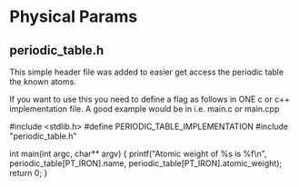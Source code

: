 # Physical Params

## periodic_table.h
This simple header file was added to easier get access the periodic table the known atoms.

If you want to use this you need to define a flag as follows in ONE c or c++ implementation file.
A good example would be in i.e. main.c or main.cpp

#include <stdlib.h>
#define PERIODIC_TABLE_IMPLEMENTATION
#include "periodic_table.h"

int main(int argc, char** argv) {
	printf("Atomic weight of %s is %f\n", periodic_table[PT_IRON].name, periodic_table[PT_IRON].atomic_weight);
	return 0;
}

